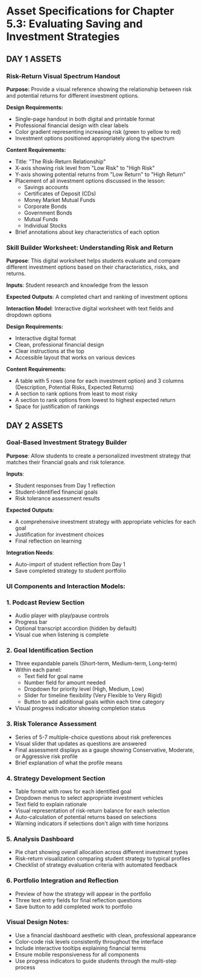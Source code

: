 # Asset Specifications for Chapter 5.3: Evaluating Saving and Investment Strategies

## DAY 1 ASSETS

### Risk-Return Visual Spectrum Handout

**Purpose:** Provide a visual reference showing the relationship between risk and potential returns for different investment options.

**Design Requirements:**
- Single-page handout in both digital and printable format
- Professional financial design with clear labels
- Color gradient representing increasing risk (green to yellow to red)
- Investment options positioned appropriately along the spectrum

**Content Requirements:**
- Title: "The Risk-Return Relationship"
- X-axis showing risk level from "Low Risk" to "High Risk"
- Y-axis showing potential returns from "Low Return" to "High Return"
- Placement of all investment options discussed in the lesson:
  - Savings accounts
  - Certificates of Deposit (CDs)
  - Money Market Mutual Funds
  - Corporate Bonds
  - Government Bonds
  - Mutual Funds
  - Individual Stocks
- Brief annotations about key characteristics of each option

### Skill Builder Worksheet: Understanding Risk and Return

**Purpose**: This digital worksheet helps students evaluate and compare different investment options based on their characteristics, risks, and returns.

**Inputs**: Student research and knowledge from the lesson

**Expected Outputs**: A completed chart and ranking of investment options

**Interaction Model**: Interactive digital worksheet with text fields and dropdown options

**Design Requirements:**
- Interactive digital format
- Clean, professional financial design
- Clear instructions at the top
- Accessible layout that works on various devices

**Content Requirements:**
- A table with 5 rows (one for each investment option) and 3 columns (Description, Potential Risks, Expected Returns)
- A section to rank options from least to most risky
- A section to rank options from lowest to highest expected return
- Space for justification of rankings

## DAY 2 ASSETS

### Goal-Based Investment Strategy Builder

**Purpose**: Allow students to create a personalized investment strategy that matches their financial goals and risk tolerance.

**Inputs**:
- Student responses from Day 1 reflection
- Student-identified financial goals
- Risk tolerance assessment results

**Expected Outputs**:
- A comprehensive investment strategy with appropriate vehicles for each goal
- Justification for investment choices
- Final reflection on learning

**Integration Needs**:
- Auto-import of student reflection from Day 1
- Save completed strategy to student portfolio

### UI Components and Interaction Models:

### 1. Podcast Review Section

- Audio player with play/pause controls
- Progress bar
- Optional transcript accordion (hidden by default)
- Visual cue when listening is complete

### 2. Goal Identification Section

- Three expandable panels (Short-term, Medium-term, Long-term)
- Within each panel:
    - Text field for goal name
    - Number field for amount needed
    - Dropdown for priority level (High, Medium, Low)
    - Slider for timeline flexibility (Very Flexible to Very Rigid)
    - Button to add additional goals within each time category
- Visual progress indicator showing completion status

### 3. Risk Tolerance Assessment

- Series of 5-7 multiple-choice questions about risk preferences
- Visual slider that updates as questions are answered
- Final assessment displays as a gauge showing Conservative, Moderate, or Aggressive risk profile
- Brief explanation of what the profile means

### 4. Strategy Development Section

- Table format with rows for each identified goal
- Dropdown menus to select appropriate investment vehicles
- Text field to explain rationale
- Visual representation of risk-return balance for each selection
- Auto-calculation of potential returns based on selections
- Warning indicators if selections don't align with time horizons

### 5. Analysis Dashboard

- Pie chart showing overall allocation across different investment types
- Risk-return visualization comparing student strategy to typical profiles
- Checklist of strategy evaluation criteria with automated feedback

### 6. Portfolio Integration and Reflection

- Preview of how the strategy will appear in the portfolio
- Three text entry fields for final reflection questions
- Save button to add completed work to portfolio

### Visual Design Notes:

- Use a financial dashboard aesthetic with clean, professional appearance
- Color-code risk levels consistently throughout the interface
- Include interactive tooltips explaining financial terms
- Ensure mobile responsiveness for all components
- Use progress indicators to guide students through the multi-step process